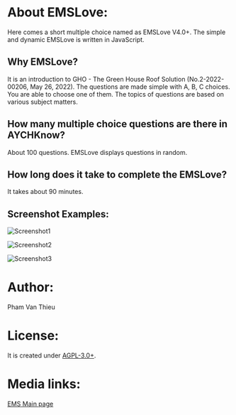 # About EMSLove:

Here comes a short multiple choice named as EMSLove V4.0+. 
The simple and dynamic EMSLove is written in JavaScript.

## Why EMSLove?
It is an introduction to GHO - The Green House Roof Solution (No.2-2022-00206, May 26, 2022). The questions are made simple with A, B, C choices. You are able to choose one of them. 
The topics of questions are based on various subject matters.

## How many multiple choice questions are there in AYCHKnow?
About 100 questions. EMSLove displays questions in random.

## How long does it take to complete the EMSLove?
It takes about 90 minutes.

## Screenshot Examples:
![Screenshot1](https://home.uni-leipzig.de/idiv/quiz/screens/screenshot-1.png)

![Screenshot2](https://home.uni-leipzig.de/idiv/quiz/screens/screenshot-2.png)

![Screenshot3](https://home.uni-leipzig.de/idiv/quiz/screens/screenshot-3.png)


# Author:
Pham Van Thieu


# License:
It is created under [AGPL-3.0+](https://www.gnu.org/licenses/). 

# Media links:
[EMS Main page](https://t.me/emsaction)
